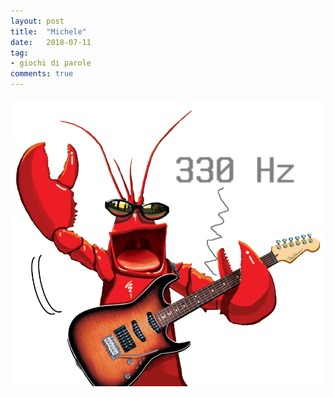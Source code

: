 ```yaml
---
layout: post
title:  "Michele"
date:   2018-07-11
tag:
- giochi di parole
comments: true
---
```


![](/assets/2018-07-11/michele.png)
